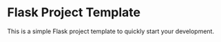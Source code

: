 # Flask Project Template

This is a simple Flask project template to quickly start your development.
